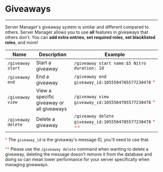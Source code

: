 # Giveaways
---
Server Manager's giveaway system is similar and different compared to others. Server Manager allows you to use **all** features in giveaways that others don't. You can __add extra entries__, __set required roles__, __set blacklisted roles__, and more!

Name | Description | Example |
--- | --- | --- |
`/giveaway start` | Start a giveaway | `/giveaway start name:$5 Nitro duration: 1d`
`/giveaway end` | End a giveaway | `/giveaway end giveaway_id:1055584705577230478` <span style="color:#e74c3c">*</span>
`/giveaway view` | View a specific giveaway or all giveaways | `/giveaway view giveaway_id:1055584705577230478` <span style="color:#e74c3c">*</span>
`/giveaway delete` | Delete a giveaway | `/giveaway delete giveaway_id:1055584705577230478` <span style="color:#e74c3c">*</span> <span style="color:#e74c3c">**</span>

<span style="color:#e74c3c">*</span> The `giveaway_id` is the giveaway's message ID, you'll need to use that.

<span style="color:#e74c3c">**</span> Please use the `/giveaway delete` command when wanting to delete a giveaway, deleting the message doesn't remove it from the database and doing so can mean lower performance for your server specifically when managing giveaways.